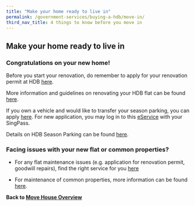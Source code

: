 ```yaml
---
title: "Make your home ready to live in"
permalink: /government-services/buying-a-hdb/move-in/
third_nav_title: 4 things to know before you move in  
---
```


## Make your home ready to live in

### Congratulations on your new home! 

Before you start your renovation, do remember to apply for your renovation permit at HDB [here](https://hdb.gov.sg/cs/infoweb/residential/living-in-an-hdb-flat/renovation/applying-for-approval). 

More information and guidelines on renovating your HDB flat can be found [here](hdb.gov.sg/cs/infoweb/residential/living-in-an-hdb-flat/renovation).

If you own a vehicle and would like to transfer your season parking, you can apply [here](https://www.hdb.gov.sg/cs/infoweb/car-parks/season-parking/season-parking/transfer-procedure). For new application, you may log in to this [eService](https://services2.hdb.gov.sg/webapp/BN22PPORTALWeb/eApplication/BN22PApplicationTerms.jsp) with your SingPass. 


Details on HDB Season Parking can be found [here](hdb.gov.sg/cs/infoweb/car-parks/season-parking/season-parking-ticket).


### Facing issues with your new flat or common properties? 

-	For any flat maintenance issues (e.g. application for renovation permit, goodwill repairs), find the right service for you [here](hdb.gov.sg/cs/infoweb/residential/living-in-an-hdb-flat/home-maintenance/professional-help-and-contractors/minor-repairs) 

-	For maintenance of common properties, more information can be found [here](hdb.gov.sg/cs/infoweb/residential/living-in-an-hdb-flat/home-maintenance/function-of-hdb-branches-service-centres-and-town-councils).



**Back to [Move House Overview](/government-services/move-house/overview/)**
